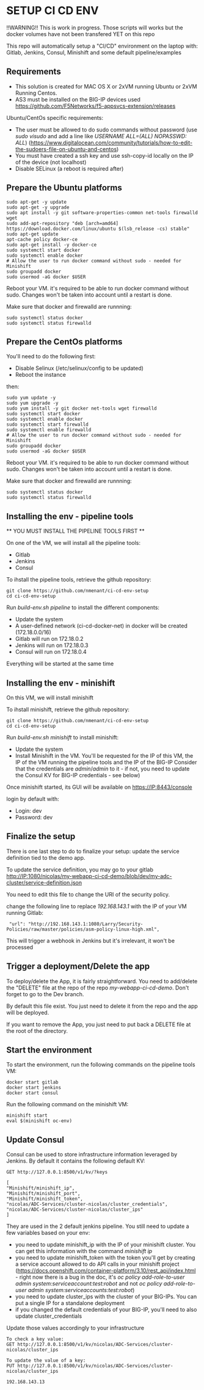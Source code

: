 SETUP CI CD ENV
===============

!!WARNING!! This is work in progress. Those scripts will works but the docker volumes have not been
    transfered YET on this repo

This repo will automatically setup a "CI/CD" environment on the laptop with: Gitlab, Jenkins, Consul, Minishift and some default pipeline/examples

Requirements
------------

* This solution is created for MAC OS X or  2xVM running Ubuntu or 2xVM Running Centos.
* AS3 must be installed on the BIG-IP devices used <https://github.com/F5Networks/f5-appsvcs-extension/releases>

Ubuntu/CentOs specific requirements:

* The user must be allowed to do sudo commands without password (use *sudo visudo* and add a line like *USERNAME ALL=(ALL)       NOPASSWD: ALL*)                         (<https://www.digitalocean.com/community/tutorials/how-to-edit-the-sudoers-file-on-ubuntu-and-centos>)
* You must have created a ssh key and use ssh-copy-id locally on the IP of the device (not localhost)
* Disable SELinux (a reboot is required after)

Prepare the Ubuntu platforms
----------------------------

    sudo apt-get -y update
    sudo apt-get -y upgrade
    sudo apt install -y git software-properties-common net-tools firewalld wget
    sudo add-apt-repository "deb [arch=amd64] https://download.docker.com/linux/ubuntu $(lsb_release -cs) stable"
    sudo apt-get update
    apt-cache policy docker-ce
    sudo apt-get install -y docker-ce
    sudo systemctl start docker
    sudo systemctl enable docker
    # Allow the user to run docker command without sudo - needed for Minishift
    sudo groupadd docker
    sudo usermod -aG docker $USER

Reboot your VM. it's required to be able to run docker command without sudo. Changes won't be taken
into account until a restart is done.

Make sure that docker and firewalld are runnning:

    sudo systemctl status docker
    sudo systemctl status firewalld

Prepare the CentOs platforms
----------------------------

You'll need to do the following first:

* Disable Selinux (/etc/selinux/config to be updated)
* Reboot the instance

then:

    sudo yum update -y
    sudo yum upgrade -y
    sudo yum install -y git docker net-tools wget firewalld
    sudo systemctl start docker
    sudo systemctl enable docker
    sudo systemctl start firewalld
    sudo systemctl enable firewalld
    # Allow the user to run docker command without sudo - needed for Minishift
    sudo groupadd docker
    sudo usermod -aG docker $USER

Reboot your VM. it's required to be able to run docker command without sudo. Changes won't be taken
into account until a restart is done.

Make sure that docker and firewalld are runnning:

    sudo systemctl status docker
    sudo systemctl status firewalld

Installing the env - pipeline tools
-----------------------------------

** YOU MUST INSTALL THE PIPELINE TOOLS FIRST **

On one of the VM, we will install all the pipeline tools:

* Gitlab
* Jenkins
* Consul

To ihstall the pipeline tools, retrieve the github repository:

    git clone https://github.com/nmenant/ci-cd-env-setup
    cd ci-cd-env-setup

Run *build-env.sh pipeline* to install the different components:

* Update the system
* A user-defined network (ci-cd-docker-net) in docker will be created (172.18.0.0/16)
* Gitlab will run on 172.18.0.2
* Jenkins will run on 172.18.0.3
* Consul will run on 172.18.0.4

Everything will be started at the same time

Installing the env - minishift
-----------------------------------

On this VM, we will install minishift

To ihstall minishift, retrieve the github repository:

    git clone https://github.com/nmenant/ci-cd-env-setup
    cd ci-cd-env-setup

Run *build-env.sh minishift* to install minishift:

* Update the system
* Install Minishift in the VM. You'll be requested for the IP of this VM, the IP of the VM running the pipeline tools and the IP of the BIG-IP
    Consider that the credentials are *admin*/*admin* to it - if not, you need to update the Consul KV for BIG-IP credentials - see below)

Once minishift started, its GUI will be available on <https://IP:8443/console>

login by default with:

* Login: dev
* Password: dev

Finalize the setup
------------------

There is one last step to do to finalize your setup: update the service definition tied to the demo app.

To update the service definition, you may go to your gitlab <http://IP:1080/nicolas/my-webapp-ci-cd-demo/blob/dev/my-adc-cluster/service-definition.json>

You need to edit this file to change the URI of the security policy.

change the following line to replace *192.168.143.1* with the IP of your VM running Gitlab:

     "url": "http://192.168.143.1:1080/Larry/Security-Policies/raw/master/policies/asm-policy-linux-high.xml",

This will trigger a webhook in Jenkins but it's irrelevant, it won't be processed

Trigger a deployment/Delete the app
-----------------------------------

To deploy/delete the App, it is fairly straightforward. You need to add/delete the "DELETE" file at the repo of the repo *my-webapp-ci-cd-demo*.
Don't forget to go to the Dev branch.

By default this file exist. You just need to delete it from the repo and the app will be deployed.

If you want to remove the App, you just need to put back a DELETE file at the root of the directory.

Start the environment
---------------------

To start the environment, run the following commands on the pipeline tools VM:

    docker start gitlab
    docker start jenkins
    docker start consul

Run the following command on the minishift VM:

    minishift start
    eval $(minishift oc-env)

Update Consul
-------------

Consul can be used to store infrastructure information leveraged by Jenkins. By default it contains the following default KV:

    GET http://127.0.0.1:8500/v1/kv/?keys

    [
    "Minishift/minishift_ip",
    "Minishift/minishift_port",
    "Minishift/minishift_token",
    "nicolas/ADC-Services/cluster-nicolas/cluster_credentials",
    "nicolas/ADC-Services/cluster-nicolas/cluster_ips"
    ]

They are used in the 2 default jenkins pipeline. You still need to update a few variables based on your env:

* you need to update minishift_ip with the IP of your minishift cluster. You can get this information with the command *minishift ip*
* you need to update minishift_token with the token you'll get by creating a service account allowed to do API calls in your minishift project (<https://docs.openshift.com/container-platform/3.10/rest_api/index.html> - right now there is a bug in the doc, it's *oc policy add-role-to-user admin system:serviceaccount:test:robot* and not *oc policy add-role-to-user admin system:serviceaccounts:test:robot*)
* you need to update cluster_ips with the cluster of your BIG-IPs. You can put a single IP for a standalone deployment
* if you changed the default credentials of your BIG-IP, you'll need to also update cluster_credentials

Update those values accordingly to your infrastructure

    To check a key value:
    GET http://127.0.0.1:8500/v1/kv/nicolas/ADC-Services/cluster-nicolas/cluster_ips

    To update the value of a key:
    PUT http://127.0.0.1:8500/v1/kv/nicolas/ADC-Services/cluster-nicolas/cluster_ips

    192.168.143.13
